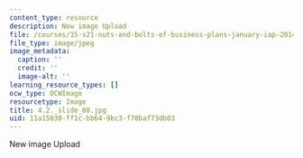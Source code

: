 ```yaml
---
content_type: resource
description: New image Upload
file: /courses/15-s21-nuts-and-bolts-of-business-plans-january-iap-2014/11a15030ff1cbb649bc3f70baf73db03_4.2._slide_08.jpg
file_type: image/jpeg
image_metadata:
  caption: ''
  credit: ''
  image-alt: ''
learning_resource_types: []
ocw_type: OCWImage
resourcetype: Image
title: 4.2._slide_08.jpg
uid: 11a15030-ff1c-bb64-9bc3-f70baf73db03
---
```

New image Upload

